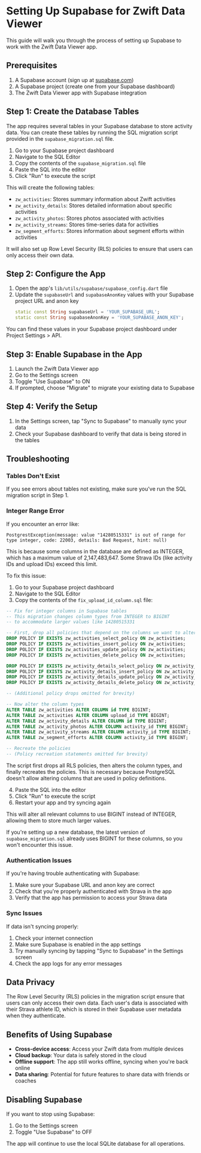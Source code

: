 # Setting Up Supabase for Zwift Data Viewer

This guide will walk you through the process of setting up Supabase to work with the Zwift Data Viewer app.

## Prerequisites

1. A Supabase account (sign up at [supabase.com](https://supabase.com))
2. A Supabase project (create one from your Supabase dashboard)
3. The Zwift Data Viewer app with Supabase integration

## Step 1: Create the Database Tables

The app requires several tables in your Supabase database to store activity data. You can create these tables by running the SQL migration script provided in the `supabase_migration.sql` file.

1. Go to your Supabase project dashboard
2. Navigate to the SQL Editor
3. Copy the contents of the `supabase_migration.sql` file
4. Paste the SQL into the editor
5. Click "Run" to execute the script

This will create the following tables:
- `zw_activities`: Stores summary information about Zwift activities
- `zw_activity_details`: Stores detailed information about specific activities
- `zw_activity_photos`: Stores photos associated with activities
- `zw_activity_streams`: Stores time-series data for activities
- `zw_segment_efforts`: Stores information about segment efforts within activities

It will also set up Row Level Security (RLS) policies to ensure that users can only access their own data.

## Step 2: Configure the App

1. Open the app's `lib/utils/supabase/supabase_config.dart` file
2. Update the `supabaseUrl` and `supabaseAnonKey` values with your Supabase project URL and anon key
   ```dart
   static const String supabaseUrl = 'YOUR_SUPABASE_URL';
   static const String supabaseAnonKey = 'YOUR_SUPABASE_ANON_KEY';
   ```

You can find these values in your Supabase project dashboard under Project Settings > API.

## Step 3: Enable Supabase in the App

1. Launch the Zwift Data Viewer app
2. Go to the Settings screen
3. Toggle "Use Supabase" to ON
4. If prompted, choose "Migrate" to migrate your existing data to Supabase

## Step 4: Verify the Setup

1. In the Settings screen, tap "Sync to Supabase" to manually sync your data
2. Check your Supabase dashboard to verify that data is being stored in the tables

## Troubleshooting

### Tables Don't Exist

If you see errors about tables not existing, make sure you've run the SQL migration script in Step 1.

### Integer Range Error

If you encounter an error like:
```
PostgrestException(message: value "14280515331" is out of range for type integer, code: 22003, details: Bad Request, hint: null)
```

This is because some columns in the database are defined as INTEGER, which has a maximum value of 2,147,483,647. Some Strava IDs (like activity IDs and upload IDs) exceed this limit.

To fix this issue:

1. Go to your Supabase project dashboard
2. Navigate to the SQL Editor
3. Copy the contents of the `fix_upload_id_column.sql` file:

```sql
-- Fix for integer columns in Supabase tables
-- This migration changes column types from INTEGER to BIGINT
-- to accommodate larger values like 14280515331

-- First, drop all policies that depend on the columns we want to alter
DROP POLICY IF EXISTS zw_activities_select_policy ON zw_activities;
DROP POLICY IF EXISTS zw_activities_insert_policy ON zw_activities;
DROP POLICY IF EXISTS zw_activities_update_policy ON zw_activities;
DROP POLICY IF EXISTS zw_activities_delete_policy ON zw_activities;

DROP POLICY IF EXISTS zw_activity_details_select_policy ON zw_activity_details;
DROP POLICY IF EXISTS zw_activity_details_insert_policy ON zw_activity_details;
DROP POLICY IF EXISTS zw_activity_details_update_policy ON zw_activity_details;
DROP POLICY IF EXISTS zw_activity_details_delete_policy ON zw_activity_details;

-- (Additional policy drops omitted for brevity)

-- Now alter the column types
ALTER TABLE zw_activities ALTER COLUMN id TYPE BIGINT;
ALTER TABLE zw_activities ALTER COLUMN upload_id TYPE BIGINT;
ALTER TABLE zw_activity_details ALTER COLUMN id TYPE BIGINT;
ALTER TABLE zw_activity_photos ALTER COLUMN activity_id TYPE BIGINT;
ALTER TABLE zw_activity_streams ALTER COLUMN activity_id TYPE BIGINT;
ALTER TABLE zw_segment_efforts ALTER COLUMN activity_id TYPE BIGINT;

-- Recreate the policies
-- (Policy recreation statements omitted for brevity)
```

The script first drops all RLS policies, then alters the column types, and finally recreates the policies. This is necessary because PostgreSQL doesn't allow altering columns that are used in policy definitions.

4. Paste the SQL into the editor
5. Click "Run" to execute the script
6. Restart your app and try syncing again

This will alter all relevant columns to use BIGINT instead of INTEGER, allowing them to store much larger values.

If you're setting up a new database, the latest version of `supabase_migration.sql` already uses BIGINT for these columns, so you won't encounter this issue.

### Authentication Issues

If you're having trouble authenticating with Supabase:
1. Make sure your Supabase URL and anon key are correct
2. Check that you're properly authenticated with Strava in the app
3. Verify that the app has permission to access your Strava data

### Sync Issues

If data isn't syncing properly:
1. Check your internet connection
2. Make sure Supabase is enabled in the app settings
3. Try manually syncing by tapping "Sync to Supabase" in the Settings screen
4. Check the app logs for any error messages

## Data Privacy

The Row Level Security (RLS) policies in the migration script ensure that users can only access their own data. Each user's data is associated with their Strava athlete ID, which is stored in their Supabase user metadata when they authenticate.

## Benefits of Using Supabase

- **Cross-device access**: Access your Zwift data from multiple devices
- **Cloud backup**: Your data is safely stored in the cloud
- **Offline support**: The app still works offline, syncing when you're back online
- **Data sharing**: Potential for future features to share data with friends or coaches

## Disabling Supabase

If you want to stop using Supabase:
1. Go to the Settings screen
2. Toggle "Use Supabase" to OFF

The app will continue to use the local SQLite database for all operations.
